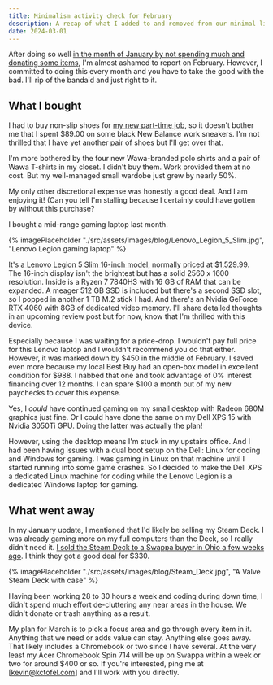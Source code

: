 ```yaml
---
title: Minimalism activity check for February
description: A recap of what I added to and removed from our minimal lifestyle in February. Spoiler -- I blew it.
date: 2024-03-01
---
```


After doing so well [in the month of January by not spending much and donating some items](https://myconscious.stream/blog/Minimalism-activity-check-for-January/), I'm almost ashamed to report on February. However, I committed to doing this every month and you have to take the good with the bad. I'll rip of the bandaid and just right to it.

## What I bought

I had to buy non-slip shoes for [my new part-time job](https://myconscious.stream/blog/Working-at-Wawa/), so it doesn't bother me that I spent $89.00 on some black New Balance work sneakers. I'm not thrilled that I have yet another pair of shoes but I'll get over that. 

I'm more bothered by the four new Wawa-branded polo shirts and a pair of Wawa T-shirts in my closet. I didn't buy them. Work provided them at no cost. But my well-managed small wardobe just grew by nearly 50%. 

My only other discretional expense was honestly a good deal. And I am enjoying it! (Can you tell I'm stalling because I certainly could have gotten by without this purchase?

I bought a mid-range gaming laptop last month. 

{% imagePlaceholder "./src/assets/images/blog/Lenovo_Legion_5_Slim.jpg", "Lenovo Legion gaming laptop" %}

It's [a Lenovo Legion 5 Slim 16-inch model](https://www.bestbuy.com/site/lenovo-legion-slim-5-16-gaming-laptop-wqxga-ryzen-7-7840hs-with-16gb-memory-nvidia-geforce-rtx-4060-8gb-512gb-ssd-storm-grey/6534470.p?skuId=6534470), normally priced at $1,529.99. The 16-inch display isn't the brightest but has a solid 2560 x 1600 resolution. Inside is a Ryzen 7 7840HS with 16 GB of RAM that can be expanded. A meager 512 GB SSD is included but there's a second SSD slot, so I popped in another 1 TB M.2 stick I had. And there's an Nvidia GeForce RTX 4060 with 8GB of dedicated video memory. I'll share detailed thoughts in an upcoming review post but for now, know that I'm thrilled with this device.

Especially because I was waiting for a price-drop. I wouldn't pay full price for this Lenovo laptop and I wouldn't recommend you do that either. However, it was marked down by $450 in the middle of February. I saved even more because my local Best Buy had an open-box model in excellent condition for $988. I nabbed that one and took advantage of 0% interest financing over 12 months. I can spare $100 a month out of my new paychecks to cover this expense.

Yes, I _could_ have continued gaming on my small desktop with Radeon 680M graphics just fine. Or I could have done the same on my Dell XPS 15 with Nvidia 3050Ti GPU. Doing the latter was actually the plan!

However, using the desktop means I'm stuck in my upstairs office. And I had been having issues with a dual boot setup on the Dell: Linux for coding and Windows for gaming. I was gaming in Linux on that machine until I started running into some game crashes. So I decided to make the Dell XPS a dedicated Linux machine for coding while the Lenovo Legion is a dedicated Windows laptop for gaming.

## What went away

In my January update, I mentioned that I'd likely be selling my Steam Deck. I was already gaming more on my full computers than the Deck, so I really didn't need it. [I sold the Steam Deck to a Swappa buyer in Ohio a few weeks ago](https://swappa.com/listing/view/LYBJ50239). I think they got a good deal for $330.

{% imagePlaceholder "./src/assets/images/blog/Steam_Deck.jpg", "A Valve Steam Deck with case" %}

Having been working 28 to 30 hours a week and coding during down time, I didn't spend much effort de-cluttering any near areas in the house. We didn't donate or trash anything as a result. 

My plan for March is to pick a focus area and go through every item in it. Anything that we need or adds value can stay. Anything else goes away. That likely includes a Chromebook or two since I have several. At the very least my Acer Chromebook Spin 714 will be up on Swappa within a week or two for around $400 or so. If you're interested, ping me at [kevin@kctofel.com] and I'll work with you directly.

